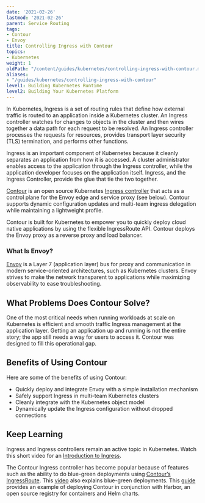 ```yaml
---
date: '2021-02-26'
lastmod: '2021-02-26'
parent: Service Routing
tags:
- Contour
- Envoy
title: Controlling Ingress with Contour
topics:
- Kubernetes
weight: 1
oldPath: "/content/guides/kubernetes/controlling-ingress-with-contour.md"
aliases:
- "/guides/kubernetes/controlling-ingress-with-contour"
level1: Building Kubernetes Runtime
level2: Building Your Kubernetes Platform
---
```


In Kubernetes, Ingress is a set of routing rules that define how external traffic is routed to an application inside a Kubernetes cluster. An Ingress controller watches for changes to objects in the cluster and then wires together a data path for each request to be resolved. An Ingress controller processes the requests for resources, provides transport layer security (TLS) termination, and performs other functions.

Ingress is an important component of Kubernetes because it cleanly separates an application from how it is accessed. A cluster administrator enables access to the application through the Ingress controller, while the application developer focuses on the application itself. Ingress, and the Ingress Controller, provide the glue that tie the two together. 

[Contour](https://projectcontour.io/) is an open source Kubernetes [Ingress controller](https://kubernetes.io/docs/concepts/services-networking/ingress-controllers/) that acts as a control plane for the Envoy edge and service proxy (see below).​ Contour supports dynamic configuration updates and multi-team ingress delegation while maintaining a lightweight profile.

Contour is built for Kubernetes to empower you to quickly deploy cloud native applications by using the flexible IngressRoute API. Contour deploys the Envoy proxy as a reverse proxy and load balancer.

### What Is Envoy?
[Envoy](https://www.envoyproxy.io/docs/envoy/latest/intro/what_is_envoy) is a Layer 7 (application layer) bus for proxy and communication in modern service-oriented architectures, such as Kubernetes clusters. Envoy strives to make the network transparent to applications while maximizing observability to ease troubleshooting.

## What Problems Does Contour Solve?

One of the most critical needs when running workloads at scale on Kubernetes is efficient and smooth traffic Ingress management at the application layer. Getting an application up and running is not the entire story; the app still needs a way for users to access it. Contour was designed to fill this operational gap.

## Benefits of Using Contour

Here are some of the benefits of using Contour:
* Quickly deploy and integrate Envoy with a simple installation mechanism
* Safely support Ingress in multi-team Kubernetes clusters
* Cleanly integrate with the Kubernetes object model
* Dynamically update the Ingress configuration without dropped connections

## Keep Learning
Ingress and Ingress controllers remain an active topic in Kubernetes. Watch this short video for an [Introduction to Ingress](https://kube.academy/lessons/introduction-to-ingress). 

The Contour Ingress controller has become popular because of features such as the ability to do blue-green deployments using [Contour’s IngressRoute](https://tanzu.vmware.com/content/blog/deploying-new-app-versions-by-using-blue-green-deployments-with-contour-s-ingressroute). This [video](https://www.youtube.com/watch?v=xUJbTnN3Dmw) also explains blue-green deployments. This [guide](/guides/kubernetes/harbor-gs/) provides an example of deploying Contour in conjunction with Harbor, an open source registry for containers and Helm charts.